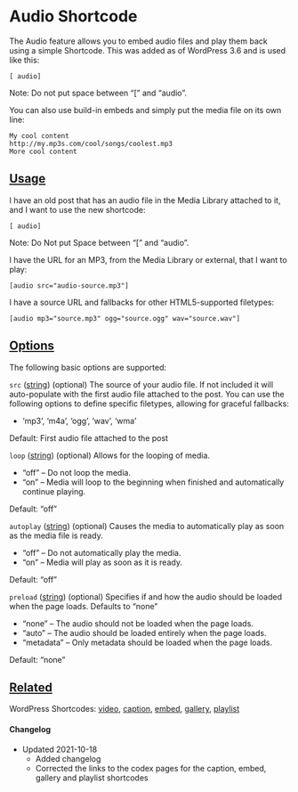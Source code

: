 # Audio Shortcode


The Audio feature allows you to embed audio files and play them back using a simple Shortcode. This was added as of WordPress 3.6 and is used like this:

```
[ audio]
```

Note: Do not put space between “[” and “audio”.

You can also use build-in embeds and simply put the media file on its own line:

```
My cool content
http://my.mp3s.com/cool/songs/coolest.mp3
More cool content
```

## [Usage](https://wordpress.org/documentation/article/audio-shortcode/#usage)

I have an old post that has an audio file in the Media Library attached to it, and I want to use the new shortcode:

```
[ audio]
```

Note: Do Not put Space between “[” and “audio”.

I have the URL for an MP3, from the Media Library or external, that I want to play:

```
[audio src="audio-source.mp3"]
```

I have a source URL and fallbacks for other HTML5-supported filetypes:

```
[audio mp3="source.mp3" ogg="source.ogg" wav="source.wav"]
```

## [Options](https://wordpress.org/documentation/article/audio-shortcode/#options)

The following basic options are supported:

`src`
([string](https://wordpress.org/documentation/article/glossary/#string)) (optional) The source of your audio file. If not included it will auto-populate with the first audio file attached to the post. You can use the following options to define specific filetypes, allowing for graceful fallbacks:

* ‘mp3’, ‘m4a’, ‘ogg’, ‘wav’, ‘wma’

Default: First audio file attached to the post

`loop`
([string](https://wordpress.org/documentation/article/glossary/#string)) (optional) Allows for the looping of media.

* “off” – Do not loop the media.
* “on” – Media will loop to the beginning when finished and automatically continue playing.

Default: “off”

`autoplay`
([string](https://wordpress.org/documentation/article/glossary/#string)) (optional) Causes the media to automatically play as soon as the media file is ready.

* “off” – Do not automatically play the media.
* “on” – Media will play as soon as it is ready.

Default: “off”

`preload`
([string](https://wordpress.org/documentation/article/glossary/#string)) (optional) Specifies if and how the audio should be loaded when the page loads. Defaults to “none”

* “none” – The audio should not be loaded when the page loads.
* “auto” – The audio should be loaded entirely when the page loads.
* “metadata” – Only metadata should be loaded when the page loads.

Default: “none”

## [Related](https://wordpress.org/documentation/article/audio-shortcode/#related)

WordPress Shortcodes: [video](https://wordpress.org/documentation/article/video-shortcode/), [caption](https://codex.wordpress.org/Caption_Shortcode), [embed](https://codex.wordpress.org/Embed_Shortcode), [gallery](https://codex.wordpress.org/Gallery_Shortcode), [playlist](https://codex.wordpress.org/Playlist_Shortcode)

#### **Changelog**

* Updated 2021-10-18
  * Added changelog
  * Corrected the links to the codex pages for the caption, embed, gallery and playlist shortcodes

